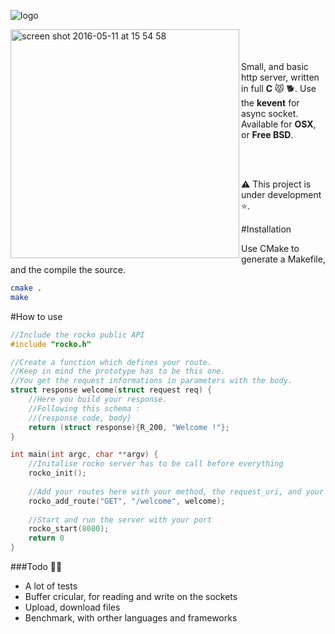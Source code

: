 ![logo](https://cloud.githubusercontent.com/assets/3276768/15173727/5f5608f8-1790-11e6-895f-870d7c199d60.png)


<img align="left" width="366" alt="screen shot 2016-05-11 at 15 54 58" src="https://cloud.githubusercontent.com/assets/3276768/15173809/cc4a00ea-1790-11e6-999d-611bb5123a53.png">

</br></br></br>
Small, and basic http server, written in full **C** 😾    🐕.
Use the **kevent** for async socket. Available for **OSX**, or **Free BSD**.


</br></br>

⚠️ This project is under development ⭐️.

#Installation

Use CMake to generate a Makefile, and the compile the source.
```sh
cmake .
make
```

#How to use

```C
//Include the rocko public API
#include "rocko.h"

//Create a function which defines your route.
//Keep in mind the prototype has to be this one.
//You get the request informations in parameters with the body.
struct response welcome(struct request req) {
    //Here you build your response.
    //Following this schema :
    //{response_code, body}
    return (struct response){R_200, "Welcome !"};
}

int main(int argc, char **argv) {
    //Initalise rocko server has to be call before everything
    rocko_init();
    
    //Add your routes here with your method, the request_uri, and your function
    rocko_add_route("GET", "/welcome", welcome);
    
    //Start and run the server with your port
    rocko_start(8080);
    return 0
}
```

###Todo 🦀💨

- A lot of tests
- Buffer cricular, for reading and write on the sockets
- Upload, download files
- Benchmark, with orther languages and frameworks
